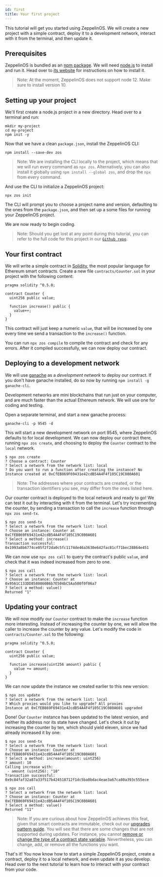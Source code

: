 ```yaml
---
id: first
title: Your first project
---
```


This tutorial will get you started using ZeppelinOS. We will create a new project with a simple contract, deploy it to a development network, interact with it from the terminal, and then update it.

## Prerequisites

ZeppelinOS is bundled as an [npm package](https://npmjs.com/package/zos). We will need [node.js](https://nodejs.org/) to install and run it. Head over to [its website](https://nodejs.org/) for instructions on how to install it.

> Note: At the moment, ZeppelinOS does not support node 12. Make sure to install version 10.

## Setting up your project

We'll first create a node.js project in a new directory. Head over to a terminal and run:

```console
mkdir my-project
cd my-project
npm init -y
```

Now that we have a clean `package.json`, install the ZeppelinOS CLI:

```console
npm install --save-dev zos
```

> Note: We are installing the CLI locally to the project, which means that we will run every command as `npx zos`. Alternatively, you can also install it globally using `npm install --global zos`, and drop the `npx` from every command.

And use the CLI to initialize a ZeppelinOS project:

```console
npx zos init
```

The CLI will prompt you to choose a project name and version, defaulting to the ones from the `package.json`, and then set up a some files for running your ZeppelinOS project. 

We are now ready to begin coding.

> Note: Should you get lost at any point during this tutorial, you can refer to the full code for this project in our [`Github repo`](https://github.com/zeppelinos/zos/tree/v2.4.0/examples/first-project).

## Your first contract

We will write a simple contract in [Solidity](https://solidity.readthedocs.io/), the most popular language for Ethereum smart contracts. Create a new file `contracts/Counter.sol` in your project with the following content:

```solidity
pragma solidity ^0.5.0;

contract Counter {
  uint256 public value;
  
  function increase() public {
    value++;
  }
}
```

This contract will just keep a numeric `value`, that will be increased by one every time we send a transaction to the `increase()` function.

You can run `npx zos compile` to compile the contract and check for any errors. After it compiled successfully, we can now deploy our contract.

## Deploying to a development network

We will use [ganache](https://truffleframework.com/ganache) as a _development network_ to deploy our contract. If you don't have ganache installed, do so now by running `npm install -g ganache-cli`.

Development networks are mini blockchains that run just on your computer, and are much faster than the actual Ethereum network. We will use one for coding and testing.

Open a separate terminal, and start a new ganache process:

```console
ganache-cli -p 9545 -d
```

This will start a new development network on port 9545, where ZeppelinOS defaults to for local development. We can now deploy our contract there, running `npx zos create`, and choosing to deploy the `Counter` contract to the `local` network.

```console
$ npx zos create
? Choose a contract: Counter
? Select a network from the network list: local
? Do you want to run a function after creating the instance? No
Instance created at 0xCfEB869F69431e42cdB54A4F4f105C19C080A601
```

> Note: The addresses where your contracts are created, or the transaction identifiers you see, may differ from the ones listed here.

Our counter contract is deployed to the local network and ready to go! We can test it out by interacting with it from the terminal. Let's try incrementing the counter, by sending a transaction to call the `increase` function through `npx zos send-tx`.

```console
$ npx zos send-tx
? Select a network from the network list: local
? Choose an instance: Counter at 0xCfEB869F69431e42cdB54A4F4f105C19C080A601
? Select a method: increase()
Transaction successful: 0x1993a8b6774ce05f2f2da0c5fc1174de46a3630e642fac81cf71bec28864e451
```

We can now use `npx zos call` to query the contract's public `value`, and check that it was indeed increased from zero to one.

```console
$ npx zos call
? Select a network from the network list: local
? Choose an instance: Counter at 0x9561C133DD8580860B6b7E504bC5Aa500f0f06a7
? Select a method: value()
Returned "1"
```

<!-- We could move the following to a separate tutorial -->
## Updating your contract

We will now modify our `Counter` contract to make the `increase` function more interesting. Instead of increasing the counter by one, we will allow the caller to increase the counter by any value. Let's modify the code in `contracts/Counter.sol` to the following:

```solidity
pragma solidity ^0.5.0;

contract Counter {
  uint256 public value;
  
  function increase(uint256 amount) public {
    value += amount;
  }
}
```

We can now update the instance we created earlier to this new version:

```console
$ npx zos update
? Select a network from the network list: local
? Which proxies would you like to upgrade? All proxies
Instance at 0xCfEB869F69431e42cdB54A4F4f105C19C080A601 upgraded
```

Done! Our `Counter` instance has been updated to the latest version, and neither its address nor its state have changed. Let's check it out by increasing the counter by ten, which should yield eleven, since we had already increased it by one:

```console
$ npx zos send-tx
? Select a network from the network list: local
? Choose an instance: Counter at 0xCfEB869F69431e42cdB54A4F4f105C19C080A601
? Select a method: increase(amount: uint256)
? amount: 10
Calling increase with: 
 - amount (uint256): "10"
Transaction successful: 0x9c84faf32a87a33f517b424518712f1dc5ba0bdac4eae3a67ca80a393c555ece

$ npx zos call
? Select a network from the network list: local
? Choose an instance: Counter at 0xCfEB869F69431e42cdB54A4F4f105C19C080A601
? Select a method: value()
Returned "11"
```

> Note: If you are curious about how ZeppelinOS achieves this feat, given that smart contracts are immutable, check out our [upgrades pattern guide](pattern). You will see that there are some changes that are not supported during updates. For instance, you cannot [remove or change the type of a contract state variable](https://docs.zeppelinos.org/docs/writing_contracts.html#modifying-your-contracts). Nevertheless, you can change, add, or remove all the functions you want.

That's it! You now know how to start a simple ZeppelinOS project, create a contract, deploy it to a local network, and even update it as you develop. Head over to the next tutorial to learn how to interact with your contract from your code.